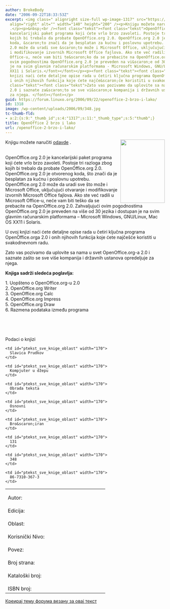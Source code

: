 ```yaml
---
author: BrokeBody
date: "2006-09-22T18:33:53Z"
excerpt: <img class=" alignright size-full wp-image-1317" src="https://linuxo.org/wp-content/uploads/2006/09/348.jpg"
  align="right" alt="" width="140" height="200" /><p>Knjigu možete naručiti <a href="http://www.kombib.co.yu/knjiga.php?kid=313&amp;o=20">odavde</a>
  .</p><p>&nbsp;<br /><font class="tekst"><font class="tekst">OpenOffice.org 2.0 je
  kancelarijski paket programa koji ćete vrlo brzo zavoleti. Postoje tri razloga zbog
  kojih bi trebalo da probate OpenOffice.org 2.0. OpenOffice.org 2.0 je otvorenog
  koda, &scaron;to znači da je besplatan za kućnu i poslovnu upotrebu. OpenOffice.org
  2.0 može da uradi sve &scaron;to može i Microsoft Office, uključujući otvaranje
  i modifikovanje izvornih Microsoft Office fajlova. Ako ste već radili u Microsoft
  Office-u, neće vam biti te&scaron;ko da se prebacite na OpenOffice.org 2.0. Zahvaljujući
  ovim pogodnostima OpenOffice.org 2.0 je preveden na vi&scaron;e od 30 jezika i dostupan
  je na svim glavnim računarskim platformama - Microsoft Windows, GNU/Linux, Mac OS
  XX11 i Solaris.</font></font></p><p><font class="tekst"><font class="tekst">U ovoj
  knjizi naći ćete detaljne opise rada u četiri ključna programa OpenOffice.orga 2.0
  i onih njihovih funkcija koje ćete najče&scaron;će koristiti u svakodnevnom radu.</font></font></p><p><font
  class="tekst"><font class="tekst">Zato vas pozivamo da uplovite sa nama u svet OpenOffice.org-a
  2.0 i saznate za&scaron;to se sve vi&scaron;e kompanija i državnih ustanova opredeljuje
  za njega. </font></font></p>
guid: https://forum.linuxo.org/2006/09/22/openoffice-2-brzo-i-lako/
id: 1318
image: /wp-content/uploads/2006/09/348.jpg
tc-thumb-fld:
- a:2:{s:9:"_thumb_id";s:4:"1317";s:11:"_thumb_type";s:5:"thumb";}
title: OpenOffice 2 brzo i lako
url: /openoffice-2-brzo-i-lako/
---
```

<img class=" alignright size-full wp-image-1317" src="https://linuxo.org/wp-content/uploads/2006/09/348.jpg" align="right" alt="" width="140" height="200" />

Knjigu možete naručiti [odavde](http://www.kombib.co.yu/knjiga.php?kid=313&o=20) .

&nbsp;  
<font class="tekst"><font class="tekst">OpenOffice.org 2.0 je kancelarijski paket programa koji ćete vrlo brzo zavoleti. Postoje tri razloga zbog kojih bi trebalo da probate OpenOffice.org 2.0. OpenOffice.org 2.0 je otvorenog koda, &scaron;to znači da je besplatan za kućnu i poslovnu upotrebu. OpenOffice.org 2.0 može da uradi sve &scaron;to može i Microsoft Office, uključujući otvaranje i modifikovanje izvornih Microsoft Office fajlova. Ako ste već radili u Microsoft Office-u, neće vam biti te&scaron;ko da se prebacite na OpenOffice.org 2.0. Zahvaljujući ovim pogodnostima OpenOffice.org 2.0 je preveden na vi&scaron;e od 30 jezika i dostupan je na svim glavnim računarskim platformama &#8211; Microsoft Windows, GNU/Linux, Mac OS XX11 i Solaris.</font></font>

<font class="tekst"><font class="tekst">U ovoj knjizi naći ćete detaljne opise rada u četiri ključna programa OpenOffice.orga 2.0 i onih njihovih funkcija koje ćete najče&scaron;će koristiti u svakodnevnom radu.</font></font>

<font class="tekst"><font class="tekst">Zato vas pozivamo da uplovite sa nama u svet OpenOffice.org-a 2.0 i saznate za&scaron;to se sve vi&scaron;e kompanija i državnih ustanova opredeljuje za njega. </font></font>

<!--break-->

<font class="tekst"><font class="tekst"><strong>Knjiga sadrži sledeća poglavlja:</strong></font></font>

<font class="tekst"><font class="tekst">1. Uop&scaron;teno o OpenOffice.org-u 2.0<br />2. OpenOffice.org Writer<br />3. OpenOffice.org Calc<br />4. OpenOffice.org Impress<br />5. OpenOffice.org Draw<br />6. Razmena podataka između programa</font></font>

&nbsp;

&nbsp;

<p id="pnaslov_Crni">
  Podaci o knjizi
</p>

<table border="0" cellspacing="0" cellpadding="0" width="100%">
  <tr>
    <td colspan="2">
      <img src="http://www.kombib.co.yu/images/blueline.gif" alt="" vspace="4" width="300" height="1" />
    </td>
  </tr>
  
  <tr>
    <td id="ptekst_sve_knige_oblast" width="130">
      Autor:
    </td>
    
    <td id="ptekst_sve_knige_oblast" width="170">
      Slavica Prudkov
    </td>
  </tr>
  
  <tr>
    <td colspan="2">
      <img src="http://www.kombib.co.yu/images/blueline.gif" alt="" vspace="4" width="300" height="1" />
    </td>
  </tr>
  
  <tr>
    <td id="ptekst_sve_knige_oblast" width="130">
      Edicija:
    </td>
    
    <td id="ptekst_sve_knige_oblast" width="170">
      Kompjuter u džepu
    </td>
  </tr>
  
  <tr>
    <td colspan="2">
      <img src="http://www.kombib.co.yu/images/blueline.gif" alt="" vspace="4" width="300" height="1" />
    </td>
  </tr>
  
  <tr>
    <td id="ptekst_sve_knige_oblast" width="130">
      Oblast:
    </td>
    
    <td id="ptekst_sve_knige_oblast" width="170">
      Obrada teksta
    </td>
  </tr>
  
  <tr>
    <td colspan="2">
      <img src="http://www.kombib.co.yu/images/blueline.gif" alt="" vspace="4" width="300" height="1" />
    </td>
  </tr>
  
  <tr>
    <td id="ptekst_sve_knige_oblast" width="130">
      Korisnički Nivo:
    </td>
    
    <td id="ptekst_sve_knige_oblast" width="170">
      Osnovni
    </td>
  </tr>
  
  <tr>
    <td colspan="2">
      <img src="http://www.kombib.co.yu/images/blueline.gif" alt="" vspace="4" width="300" height="1" />
    </td>
  </tr>
  
  <tr>
    <td id="ptekst_sve_knige_oblast" width="130">
      Povez:
    </td>
    
    <td id="ptekst_sve_knige_oblast" width="170">
      Bro&scaron;iran
    </td>
  </tr>
  
  <tr>
    <td colspan="2">
      <img src="http://www.kombib.co.yu/images/blueline.gif" alt="" vspace="4" width="300" height="1" />
    </td>
  </tr>
  
  <tr>
    <td id="ptekst_sve_knige_oblast" width="130">
      Broj strana:
    </td>
    
    <td id="ptekst_sve_knige_oblast" width="170">
      131
    </td>
  </tr>
  
  <tr>
    <td colspan="2">
      <img src="http://www.kombib.co.yu/images/blueline.gif" alt="" vspace="4" width="300" height="1" />
    </td>
  </tr>
  
  <tr>
    <td id="ptekst_sve_knige_oblast" width="130">
      Katalo&scaron;ki broj:
    </td>
    
    <td id="ptekst_sve_knige_oblast" width="170">
      348
    </td>
  </tr>
  
  <tr>
    <td colspan="2">
      <img src="http://www.kombib.co.yu/images/blueline.gif" alt="" vspace="4" width="300" height="1" />
    </td>
  </tr>
  
  <tr>
    <td id="ptekst_sve_knige_oblast" width="130">
      ISBN broj:
    </td>
    
    <td id="ptekst_sve_knige_oblast" width="170">
      86-7310-367-3
    </td>
  </tr>
</table>

[Креирај тему форума везану за овај текст](https://linuxo.org/nova-tema-na-forumu/?se_pid=1318)